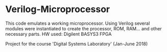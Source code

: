# Verilog-Microprocessor
This code emulates a working microprocessor. Using Verilog several modules were instantiated to create the processor, ROM, RAM... and other necessary parts.
HW used: Digilent BASYS3 FPGA


Project for the course 'Digital Systems Laboratory' (Jan-June 2018)
